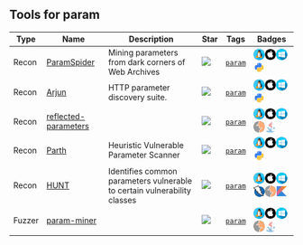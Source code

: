 
## Tools for param

| Type | Name | Description | Star | Tags | Badges |
| --- | --- | --- | --- | --- | --- |
|Recon|[ParamSpider](https://github.com/devanshbatham/ParamSpider)|Mining parameters from dark corners of Web Archives |![](https://img.shields.io/github/stars/devanshbatham/ParamSpider?label=%20)|[`param`](/categorize/tags/param.md)|![linux](./images/linux.png)![macos](./images/apple.png)![windows](./images/windows.png)[![Python](./images/python.png)](/categorize/langs/Python.md)|
|Recon|[Arjun](https://github.com/s0md3v/Arjun)|HTTP parameter discovery suite. |![](https://img.shields.io/github/stars/s0md3v/Arjun?label=%20)|[`param`](/categorize/tags/param.md)|![linux](./images/linux.png)![macos](./images/apple.png)![windows](./images/windows.png)[![Python](./images/python.png)](/categorize/langs/Python.md)|
|Recon|[reflected-parameters](https://github.com/PortSwigger/reflected-parameters)||![](https://img.shields.io/github/stars/PortSwigger/reflected-parameters?label=%20)|[`param`](/categorize/tags/param.md)|![linux](./images/linux.png)![macos](./images/apple.png)![windows](./images/windows.png)![burp](./images/burp.png)[![Java](./images/java.png)](/categorize/langs/Java.md)|
|Recon|[Parth](https://github.com/s0md3v/Parth)|Heuristic Vulnerable Parameter Scanner |![](https://img.shields.io/github/stars/s0md3v/Parth?label=%20)|[`param`](/categorize/tags/param.md)|![linux](./images/linux.png)![macos](./images/apple.png)![windows](./images/windows.png)[![Python](./images/python.png)](/categorize/langs/Python.md)|
|Recon|[HUNT](https://github.com/bugcrowd/HUNT)|Identifies common parameters vulnerable to certain vulnerability classes|![](https://img.shields.io/github/stars/bugcrowd/HUNT?label=%20)|[`param`](/categorize/tags/param.md)|![linux](./images/linux.png)![macos](./images/apple.png)![windows](./images/windows.png)![zap](./images/zap.png)![burp](./images/burp.png)[![Kotlin](./images/kotlin.png)](/categorize/langs/Kotlin.md)|
|Fuzzer|[param-miner](https://github.com/PortSwigger/param-miner)||![](https://img.shields.io/github/stars/PortSwigger/param-miner?label=%20)|[`param`](/categorize/tags/param.md)|![linux](./images/linux.png)![macos](./images/apple.png)![windows](./images/windows.png)![burp](./images/burp.png)[![Java](./images/java.png)](/categorize/langs/Java.md)|

